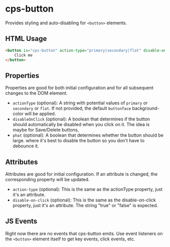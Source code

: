 # cps-button
Provides styling and auto-disabling for `<button>` elements.

## HTML Usage
```html
<button is="cps-button" action-type="primary|secondary|flat" disable-on-click="true">
	Click me
</button>
```

## Properties
Properties are good for both initial configuration and for all subsequent changes to the DOM element.
- `actionType` (optional): A string with potential values of `primary` or `secondary` or `flat`. If not provided, the default `buttonface` background-color will be applied.
- `disableOnClick` (optional): A boolean that determines if the button should automatically be disabled when you click on it. The idea is maybe for Save/Delete buttons,
- `phat` (optional): A boolean that determines whether the button should be large.
  where it's best to disable the button so you don't have to debounce it.

## Attributes
Attributes are good for initial configuration. If an attribute is changed, the corresponding property will be updated.
- `action-type` (optional): This is the same as the actionType property, just it's an attribute.
- `disable-on-click` (optional): This is the same as the disable-on-click property, just it's an attribute. The string "true" or "false" is expected.

## JS Events
Right now there are no events that cps-button emits. Use event listeners on the `<button>` element
itself to get key events, click events, etc.
